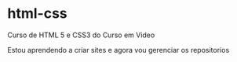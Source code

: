 # html-css
 Curso de HTML 5 e CSS3 do Curso em Video

Estou aprendendo a criar sites e agora vou gerenciar os repositorios

